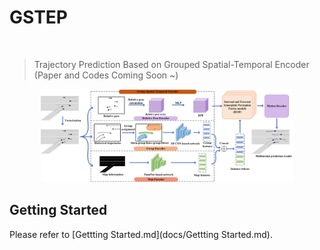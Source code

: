 # GSTEP
<br/>

> Trajectory Prediction Based on Grouped Spatial-Temporal Encoder (Paper and Codes Coming Soon ~) 

<p align='center'>
<img src="./docs/framework.png" width='80%'/>
</p>

## Getting Started
Please refer to [Gettting Started.md](docs/Gettting Started.md).

